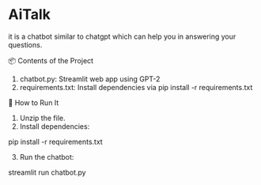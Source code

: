 # AiTalk
it is a chatbot similar to chatgpt which can help you in answering your questions.

📦 Contents of the Project

1. chatbot.py: Streamlit web app using GPT-2
2. requirements.txt: Install dependencies via
   pip install -r requirements.txt
   
🚀 How to Run It

1. Unzip the file.
2. Install dependencies:
   
pip install -r requirements.txt

3. Run the chatbot:
   
streamlit run chatbot.py
